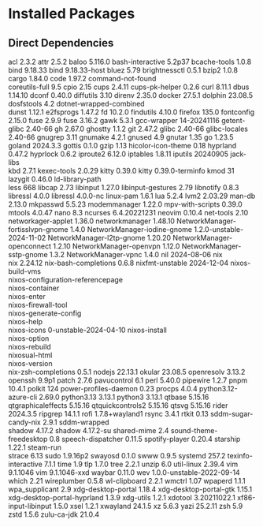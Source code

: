 # Installed Packages

## Direct Dependencies
acl                                2.3.2
attr                               2.5.2
baloo                              5.116.0
bash-interactive                   5.2p37
bcache-tools                       1.0.8
bind                               9.18.33
bind                               9.18.33-host
bluez                              5.79
brightnessctl                      0.5.1
bzip2                              1.0.8
cargo                              1.84.0
code                               1.97.2
command-not-found                  
coreutils-full                     9.5
cpio                               2.15
cups                               2.4.11
cups-pk-helper                     0.2.6
curl                               8.11.1
dbus                               1.14.10
dconf                              0.40.0
diffutils                          3.10
direnv                             2.35.0
docker                             27.5.1
dolphin                            23.08.5
dosfstools                         4.2
dotnet-wrapped-combined            
dunst                              1.12.1
e2fsprogs                          1.47.2
fd                                 10.2.0
findutils                          4.10.0
firefox                            135.0
fontconfig                         2.15.0
fuse                               2.9.9
fuse                               3.16.2
gawk                               5.3.1
gcc-wrapper                        14-20241116
getent-glibc                       2.40-66
gh                                 2.67.0
ghostty                            1.1.2
git                                2.47.2
glibc                              2.40-66
glibc-locales                      2.40-66
gnugrep                            3.11
gnumake                            4.2.1
gnused                             4.9
gnutar                             1.35
go                                 1.23.5
goland                             2024.3.3
gottis                             0.1.0
gzip                               1.13
hicolor-icon-theme                 0.18
hyprland                           0.47.2
hyprlock                           0.6.2
iproute2                           6.12.0
iptables                           1.8.11
iputils                            20240905
jack-libs                          
kbd                                2.7.1
kexec-tools                        2.0.29
kitty                              0.39.0
kitty                              0.39.0-terminfo
kmod                               31
lazygit                            0.46.0
ld-library-path                    
less                               668
libcap                             2.73
libinput                           1.27.0
libinput-gestures                  2.79
libnotify                          0.8.3
libressl                           4.0.0
libressl                           4.0.0-nc
linux-pam                          1.6.1
lua                                5.2.4
lvm2                               2.03.29
man-db                             2.13.0
mkpasswd                           5.5.23
modemmanager                       1.22.0
mpv-with-scripts                   0.39.0
mtools                             4.0.47
nano                               8.3
ncurses                            6.4.20221231
neovim                             0.10.4
net-tools                          2.10
networkager-applet                 1.36.0
networkmanager                     1.48.10
NetworkManager-fortisslvpn-gnome   1.4.0
NetworkManager-iodine-gnome        1.2.0-unstable-2024-11-02
NetworkManager-l2tp-gnome          1.20.20
NetworkManager-openconnect         1.2.10
NetworkManager-openvpn             1.12.0
NetworkManager-sstp-gnome          1.3.2
NetworkManager-vpnc                1.4.0
nil                                2024-08-06
nix                                
nix                                2.24.12
nix-bash-completions               0.6.8
nixfmt-unstable                    2024-12-04
nixos-build-vms                    
nixos-configuration-referencepage  
nixos-container                    
nixos-enter                        
nixos-firewall-tool                
nixos-generate-config              
nixos-help                         
nixos-icons                        0-unstable-2024-04-10
nixos-install                      
nixos-option                       
nixos-rebuild                      
nixosual-html                      
nixos-version                      
nix-zsh-completions                0.5.1
nodejs                             22.13.1
okular                             23.08.5
openresolv                         3.13.2
openssh                            9.9p1
patch                              2.7.6
pavucontrol                        6.1
perl                               5.40.0
pipewire                           1.2.7
pnpm                               10.4.1
polkit                             124
power-profiles-daemon              0.23
procps                             4.0.4
python3.12-azure-cli               2.69.0
python3.13                         3.13.1
python3                            3.13.1
qtbase                             5.15.16
qtgraphicaleffects                 5.15.16
qtquickcontrols2                   5.15.16
qtsvg                              5.15.16
rider                              2024.3.5
ripgrep                            14.1.1
rofi                               1.7.8+wayland1
rsync                              3.4.1
rtkit                              0.13
sddm-sugar-candy-nix               2.9.1
sddm-wrapped                       
shadow                             4.17.2
shadow                             4.17.2-su
shared-mime                        2.4
sound-theme-freedesktop            0.8
speech-dispatcher                  0.11.5
spotify-player                     0.20.4
starship                           1.22.1
steam-run                          
strace                             6.13
sudo                               1.9.16p2
swayosd                            0.1.0
swww                               0.9.5
systemd                            257.2
texinfo-interactive                7.1.1
time                               1.9
tlp                                1.7.0
tree                               2.2.1
unzip                              6.0
util-linux                         2.39.4
vim                                9.1.1046
vim                                9.1.1046-xxd
waybar                             0.11.0
wev                                1.0.0-unstable-2022-09-14
which                              2.21
wireplumber                        0.5.8
wl-clipboard                       2.2.1
wmctrl                             1.07
wpaperd                            1.1.1
wpa_supplicant                     2.9
xdg-desktop-portal                 1.18.4
xdg-desktop-portal-gtk             1.15.1
xdg-desktop-portal-hyprland        1.3.9
xdg-utils                          1.2.1
xdotool                            3.20211022.1
xf86-input-libinput                1.5.0
xsel                               1.2.1
xwayland                           24.1.5
xz                                 5.6.3
yazi                               25.2.11
zsh                                5.9
zstd                               1.5.6
zulu-ca-jdk                        21.0.4

